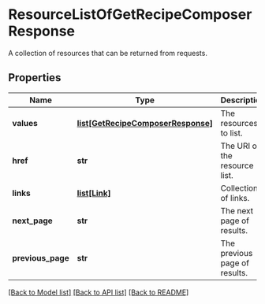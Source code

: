 # ResourceListOfGetRecipeComposerResponse

A collection of resources that can be returned from requests.

## Properties
Name | Type | Description | Notes
------------ | ------------- | ------------- | -------------
**values** | [**list[GetRecipeComposerResponse]**](GetRecipeComposerResponse.md) | The resources to list. | 
**href** | **str** | The URI of the resource list. | [optional] 
**links** | [**list[Link]**](Link.md) | Collection of links. | [optional] 
**next_page** | **str** | The next page of results. | [optional] 
**previous_page** | **str** | The previous page of results. | [optional] 

[[Back to Model list]](../README.md#documentation-for-models) [[Back to API list]](../README.md#documentation-for-api-endpoints) [[Back to README]](../README.md)


